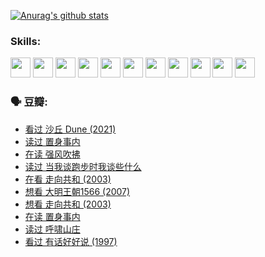 
[![Anurag's github stats](https://github-readme-stats.vercel.app/api?username=w940853815)](https://github.com/anuraghazra/github-readme-stats)

### Skills:

<code><img height="32" src="https://cdn.jsdelivr.net/npm/simple-icons@v5/icons/python.svg"></code>
<code><img height="32" src="https://cdn.jsdelivr.net/npm/simple-icons@v5/icons/javascript.svg"></code>
<code><img height="32" src="https://cdn.jsdelivr.net/npm/simple-icons@v5/icons/django.svg"></code>
<code><img height="32" src="https://cdn.jsdelivr.net/npm/simple-icons@v5/icons/flask.svg"></code>
<code><img height="32" src="https://cdn.jsdelivr.net/npm/simple-icons@v5/icons/vuetify.svg"></code>
<code><img height="32" src="https://cdn.jsdelivr.net/npm/simple-icons@v5/icons/git.svg"></code>
<code><img height="32" src="https://cdn.jsdelivr.net/npm/simple-icons@v5/icons/docker.svg"></code>
<code><img height="32" src="https://cdn.jsdelivr.net/npm/simple-icons@v5/icons/postgresql.svg"></code>
<code><img height="32" src="https://cdn.jsdelivr.net/npm/simple-icons@v5/icons/elasticsearch.svg"></code>
<code><img height="32" src="https://cdn.jsdelivr.net/npm/simple-icons@v5/icons/macos.svg"></code>
<code><img height="32" src="https://cdn.jsdelivr.net/npm/simple-icons@v5/icons/linux.svg"></code>

### 🗣 豆瓣:

<!-- DOUBAN-ACTIVITIES:START -->
- [看过 沙丘 Dune‎ (2021)](https://www.douban.com/people/136069238/status/3726869471/?_i=42350172)
- [读过 置身事内](https://www.douban.com/people/136069238/status/3726223867/?_i=42350172)
- [在读 强风吹拂](https://www.douban.com/people/136069238/status/3725395475/?_i=42350172)
- [读过 当我谈跑步时我谈些什么](https://www.douban.com/people/136069238/status/3715422296/?_i=42350172)
- [在看 走向共和‎ (2003)](https://www.douban.com/people/136069238/status/3711470443/?_i=42350172)
- [想看 大明王朝1566‎ (2007)](https://www.douban.com/people/136069238/status/3710980213/?_i=42350172)
- [想看 走向共和‎ (2003)](https://www.douban.com/people/136069238/status/3710980002/?_i=42350172)
- [在读 置身事内](https://www.douban.com/people/136069238/status/3710472151/?_i=42350173)
- [读过 呼啸山庄](https://www.douban.com/people/136069238/status/3710470617/?_i=42350173)
- [看过 有话好好说‎ (1997)](https://www.douban.com/people/136069238/status/3709833172/?_i=42350173)
<!-- DOUBAN-ACTIVITIES:END -->
<!--
**w940853815/w940853815** is a ✨ _special_ ✨ repository because its `README.md` (this file) appears on your GitHub profile.

Here are some ideas to get you started:

- 🔭 I’m currently working on ...
- 🌱 I’m currently learning ...
- 👯 I’m looking to collaborate on ...
- 🤔 I’m looking for help with ...
- 💬 Ask me about ...
- 📫 How to reach me: ...
- 😄 Pronouns: ...
- ⚡ Fun fact: ...
-->
